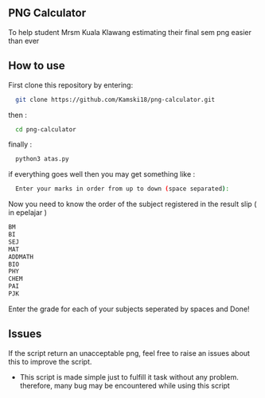 
## PNG Calculator
To help student Mrsm Kuala Klawang estimating their final sem png easier than ever


## How to use

First clone this repository by entering:

```bash
  git clone https://github.com/Kamski18/png-calculator.git
```
then :

```bash
  cd png-calculator
```
finally :

```bash
  python3 atas.py 
```

if everything goes well then you may get something like :

```bash
  Enter your marks in order from up to down (space separated): 
```

Now you need to know the order of the subject registered in the result slip ( in epelajar )

```bash
BM
BI
SEJ
MAT
ADDMATH
BIO
PHY
CHEM
PAI
PJK

```
Enter the grade for each of your subjects seperated by spaces and Done!

## Issues

If the script return an unacceptable png, feel free to raise an issues about this to improve the script. 

* This script is made simple just to fulfill it task without any problem. therefore, many bug may be encountered while using this script

